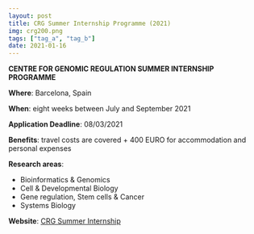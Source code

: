 ```yaml
---
layout: post
title: CRG Summer Internship Programme (2021)
img: crg200.png
tags: ["tag_a", "tag_b"]
date: 2021-01-16
---
```


**CENTRE FOR GENOMIC REGULATION SUMMER INTERNSHIP PROGRAMME**

**Where**: Barcelona, Spain

**When**: eight weeks between July and September 2021

**Application Deadline**: 08/03/2021

**Benefits**: travel costs are covered + 400 EURO for accommodation and personal expenses 

**Research areas**:

 * Bioinformatics & Genomics
 * Cell & Developmental Biology 
 * Gene regulation, Stem cells & Cancer 
 * Systems Biology

**Website**: [CRG Summer Internship](https://www.crg.eu/en/content/training-undergraduates/crg-summer-internship-programme)

